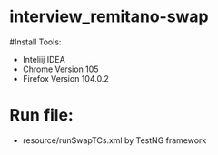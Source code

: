 # interview_remitano-swap

#Install Tools:
 - Inteliij IDEA
 - Chrome Version 105
 - Firefox Version 104.0.2
# Run file: 
 - resource/runSwapTCs.xml by TestNG framework 
